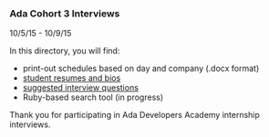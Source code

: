 ### Ada Cohort 3 Interviews
10/5/15 - 10/9/15

In this directory, you will find:  

- print-out schedules based on day and company (.docx format)
- [student resumes and bios](/resumes-and-bios.markdown)
- [suggested interview questions](/suggested-questions.markdown)
- Ruby-based search tool (in progress)

Thank you for participating in Ada Developers Academy internship interviews.
